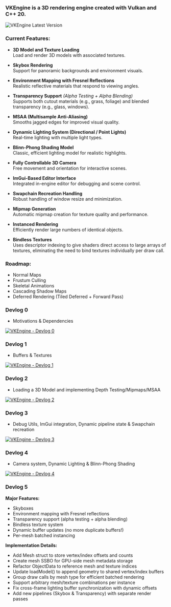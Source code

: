 ### VKEngine is a 3D rendering engine created with Vulkan and C++ 20.

![VKEngine Latest Version](https://i.ibb.co/TDQPF0mN/compressed-Vk-Engine-Latest.jpg)

### Current Features:

- **3D Model and Texture Loading**  
  Load and render 3D models with associated textures.

- **Skybox Rendering**  
  Support for panoramic backgrounds and environment visuals.

- **Environment Mapping with Fresnel Reflections**  
  Realistic reflective materials that respond to viewing angles.

- **Transparency Support** *(Alpha Testing + Alpha Blending)*  
  Supports both cutout materials (e.g., grass, foliage) and blended transparency (e.g., glass, windows).

- **MSAA (Multisample Anti-Aliasing)**  
  Smooths jagged edges for improved visual quality.

- **Dynamic Lighting System (Directional / Point Lights)**  
  Real-time lighting with multiple light types.

- **Blinn-Phong Shading Model**  
  Classic, efficient lighting model for realistic highlights.

- **Fully Controllable 3D Camera**  
  Free movement and orientation for interactive scenes.

- **ImGui-Based Editor Interface**  
  Integrated in-engine editor for debugging and scene control.

- **Swapchain Recreation Handling**  
  Robust handling of window resize and minimization.

- **Mipmap Generation**  
  Automatic mipmap creation for texture quality and performance.

- **Instanced Rendering**  
  Efficiently render large numbers of identical objects.

- **Bindless Textures**  
  Uses descriptor indexing to give shaders direct access to large arrays of textures, eliminating the need to bind textures individually per draw call.

### Roadmap:	

- Normal Maps
- Frustum Culling
- Skeletal Animations
- Cascading Shadow Maps
- Deferred Rendering (Tiled Deferred + Forward Pass)

### Devlog 0
- Motivations & Dependencies

[![VKEngine - Devlog 0](https://img.youtube.com/vi/qB6mkcmTGvY/0.jpg)](https://www.youtube.com/watch?v=qB6mkcmTGvY)

### Devlog 1
- Buffers & Textures

[![VKEngine - Devlog 1](https://img.youtube.com/vi/XylJVviVezg/0.jpg)](https://www.youtube.com/watch?v=XylJVviVezg)

### Devlog 2
- Loading a 3D Model and implementing Depth Testing/Mipmaps/MSAA

[![VKEngine - Devlog 2](https://img.youtube.com/vi/BNghrnk86vo/0.jpg)](https://www.youtube.com/watch?v=BNghrnk86vo)

### Devlog 3
- Debug Utils, ImGui integration, Dynamic pipeline state & Swapchain recreation

[![VKEngine - Devlog 3](https://img.youtube.com/vi/0DAru1Xl0Jc/0.jpg)](https://www.youtube.com/watch?v=0DAru1Xl0Jc)

### Devlog 4
- Camera system, Dynamic Lighting & Blinn-Phong Shading

[![VKEngine - Devlog 4](https://img.youtube.com/vi/oiAcDZiqOqE/0.jpg)](https://www.youtube.com/watch?v=oiAcDZiqOqE)

### Devlog 5

**Major Features:**
- Skyboxes
- Environment mapping with Fresnel reflections
- Transparency support (alpha testing + alpha blending)
- Bindless texture system
- Dynamic buffer updates (no more duplicate buffers!)
- Per-mesh batched instancing

**Implementation Details:**
- Add Mesh struct to store vertex/index offsets and counts
- Create mesh SSBO for GPU-side mesh metadata storage
- Refactor ObjectData to reference mesh and texture indices
- Update loadModel() to append geometry to shared vertex/index buffers
- Group draw calls by mesh type for efficient batched rendering
- Support arbitrary mesh/texture combinations per instance
- Fix cross-frame lighting buffer synchronization with dynamic offsets
- Add new pipelines (Skybox & Transparency) with separate render passes
